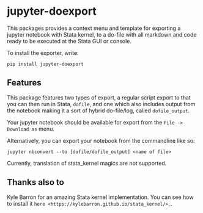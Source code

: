 # jupyter-doexport

This packages provides a context menu and template for exporting a jupyter notebook with Stata kernel, to a do-file with all markdown and code ready to be executed at the Stata GUI or console.

To install the exporter, write:

``pip install jupyter-doexport``

## Features

This package features two types of export, a regular script export to that you can then run in Stata, `dofile`, and one which also includes output from the notebook making it a sort of hybrid do-file/log, called `dofile_output`.

Your jupyter notebook should be available for export from the  ``File ->  Download as`` menu.

Alternatively, you can export your notebook from the commandline like so:

```
jupyter nbconvert --to [dofile/dofile_output] <name of file>
```

Currently, translation of stata_kernel magics are not supported.

Thanks also to
--------------

Kyle Barron for an amazing Stata kernel implementation.
You can see how to install it `here <https://kylebarron.github.io/stata_kernel/>`_.



